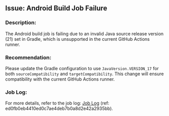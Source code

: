 ## Issue: Android Build Job Failure

### Description:
The Android build job is failing due to an invalid Java source release version (21) set in Gradle, which is unsupported in the current GitHub Actions runner.

### Recommendation:
Please update the Gradle configuration to use `JavaVersion.VERSION_17` for both `sourceCompatibility` and `targetCompatibility`. This change will ensure compatibility with the current GitHub Actions runner.

### Job Log:
For more details, refer to the job log: [Job Log](https://github.com/deno78/DailyGems/actions/runs/17364650304/job/49289589718) (ref: ed0fb0eb4410ed0c7ae4deb7b0a8d2e42a2935bb).
